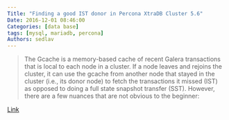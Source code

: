 ```yaml
---
Title: "Finding a good IST donor in Percona XtraDB Cluster 5.6"
Date: 2016-12-01 08:46:00
Categories: [data base]
tags: [mysql, mariadb, percona]
Authors: sedlav
---
```


> The Gcache is a memory-based cache of recent Galera transactions that is local to each node in a cluster.  If a node leaves and rejoins the cluster, it can use the gcache from another node that stayed in the cluster (i.e., its donor node) to fetch the transactions it missed (IST) as opposed to doing a full state snapshot transfer (SST).  However, there are a few nuances that are not obvious to the beginner:

[Link](https://www.percona.com/blog/2016/11/16/all-you-need-to-know-about-gcache-galera-cache/)
